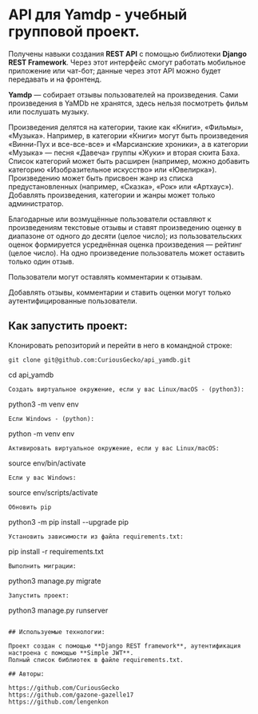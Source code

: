 # API для Yamdp - учебный групповой проект.
Получены навыки создания **REST API** с помощью библиотеки **Django REST Framework**. Через этот интерфейс смогут работать мобильное приложение или чат-бот; данные через этот API можно будет передавать и на фронтенд.

**Yamdp** — собирает отзывы пользователей на произведения. Сами произведения в YaMDb не хранятся, здесь нельзя посмотреть фильм или послушать музыку.

Произведения делятся на категории, такие как «Книги», «Фильмы», «Музыка». Например, в категории «Книги» могут быть произведения «Винни-Пух и все-все-все» и «Марсианские хроники», а в категории «Музыка» — песня «Давеча» группы «Жуки» и вторая сюита Баха. Список категорий может быть расширен (например, можно добавить категорию «Изобразительное искусство» или «Ювелирка»). 
Произведению может быть присвоен жанр из списка предустановленных (например, «Сказка», «Рок» или «Артхаус»). 
Добавлять произведения, категории и жанры может только администратор.

Благодарные или возмущённые пользователи оставляют к произведениям текстовые отзывы и ставят произведению оценку в диапазоне от одного до десяти (целое число); из пользовательских оценок формируется усреднённая оценка произведения — рейтинг (целое число). На одно произведение пользователь может оставить только один отзыв.

Пользователи могут оставлять комментарии к отзывам.

Добавлять отзывы, комментарии и ставить оценки могут только аутентифицированные пользователи.

## Как запустить проект: 
Клонировать репозиторий и перейти в него в командной строке:
```
git clone git@github.com:CuriousGecko/api_yamdb.git
```
cd api_yamdb
```
Cоздать виртуальное окружение, если у вас Linux/macOS - (python3):
```
python3 -m venv env
```
Если Windows - (python):
```
python -m venv env
```
Активировать виртуальное окружение, если у вас Linux/macOS:
```
source env/bin/activate
```
Если у вас Windows:
```
source env/scripts/activate
```
Обновить pip
```
python3 -m pip install --upgrade pip
```
Установить зависимости из файла requirements.txt:
```
pip install -r requirements.txt
```
Выполнить миграции:
```
python3 manage.py migrate
```
Запустить проект:
```
python3 manage.py runserver
```

## Используемые технологии:

Проект создан с помощью **Django REST framework**, аутентификация настроена с помощью **Simple JWT**.
Полный список библиотек в файле requirements.txt.

## Авторы:

https://github.com/CuriousGecko
https://github.com/gazone-gazelle17
https://github.com/lengenkon

